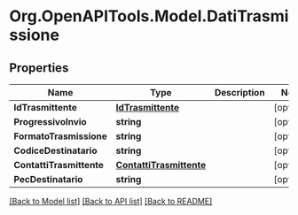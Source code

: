 # Org.OpenAPITools.Model.DatiTrasmissione

## Properties

Name | Type | Description | Notes
------------ | ------------- | ------------- | -------------
**IdTrasmittente** | [**IdTrasmittente**](IdTrasmittente.md) |  | [optional] 
**ProgressivoInvio** | **string** |  | [optional] 
**FormatoTrasmissione** | **string** |  | [optional] 
**CodiceDestinatario** | **string** |  | [optional] 
**ContattiTrasmittente** | [**ContattiTrasmittente**](ContattiTrasmittente.md) |  | [optional] 
**PecDestinatario** | **string** |  | [optional] 

[[Back to Model list]](../README.md#documentation-for-models) [[Back to API list]](../README.md#documentation-for-api-endpoints) [[Back to README]](../README.md)

